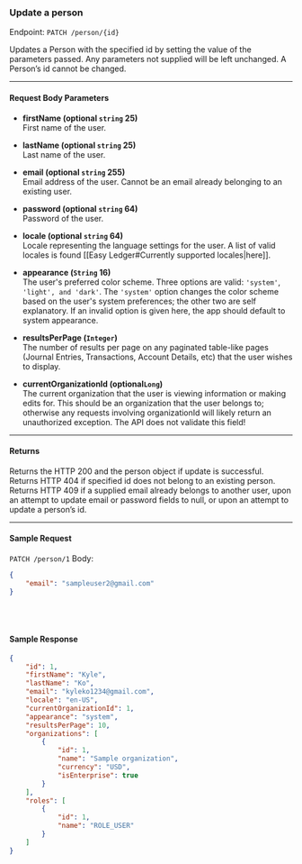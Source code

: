 ### Update a person
Endpoint: `PATCH /person/{id}`

Updates a Person with the specified id by setting the value of the parameters passed. Any parameters not supplied will be left unchanged. A Person’s id cannot be changed.
___
#### Request Body Parameters
- **firstName (optional `string` 25)**<br/>
First name of the user.

- **lastName (optional `string` 25)**<br/>
Last name of the user.

- **email (optional `string` 255)**<br/>
Email address of the user. Cannot be an email already belonging to an existing user.

- **password (optional `string` 64)**<br/>
Password of the user. 

- **locale (optional `string` 64)** <br/>
Locale representing the language settings for the user. A list of valid locales is found [[Easy Ledger#Currently supported locales|here]].

- **appearance (`String` 16)**<br/>
The user's preferred color scheme. Three options are valid: `'system'`, `'light', and 'dark'`. The `'system'` option changes the color scheme based on the user's system preferences; the other two are self explanatory. If an invalid option is given here, the app should default to system appearance.

- **resultsPerPage (`Integer`) <br/>**
The number of results per page on any paginated table-like pages (Journal Entries, Transactions, Account Details, etc) that the user wishes to display.

- **currentOrganizationId (optional`Long`)**<br/>
The current organization that the user is viewing information or making edits for. This should be an organization that the user belongs to; otherwise any requests involving organizationId will likely return an unauthorized exception. The API does not validate this field!
___
#### Returns
Returns the HTTP 200 and the person object if update is successful. Returns HTTP 404 if specified id does not belong to an existing person. Returns HTTP 409 if a supplied email already belongs to another user, upon an attempt to update email or password fields to null, or upon an attempt to update a person’s id.
___
#### Sample Request
`PATCH /person/1`
Body:
``` json
{
    "email": "sampleuser2@gmail.com"
}
```
<br />
<br />

#### Sample Response
```json
{
    "id": 1,
    "firstName": "Kyle",
    "lastName": "Ko",
    "email": "kyleko1234@gmail.com",
    "locale": "en-US",
    "currentOrganizationId": 1,
	"appearance": "system",
	"resultsPerPage": 10,
    "organizations": [
        {
            "id": 1,
            "name": "Sample organization",
            "currency": "USD",
            "isEnterprise": true
        }
    ],
    "roles": [
        {
            "id": 1,
            "name": "ROLE_USER"
        }
    ]
}
```




